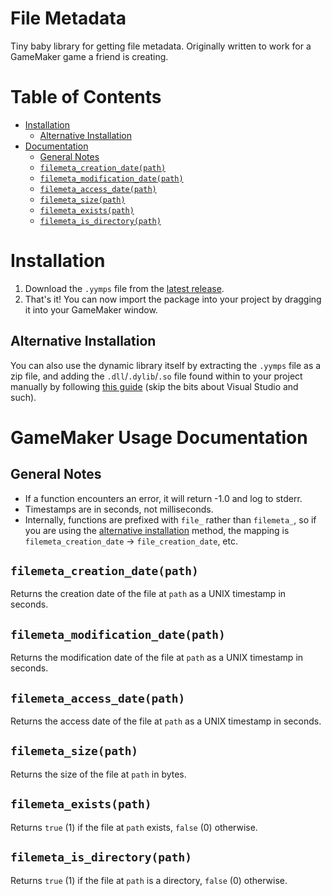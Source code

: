 # File Metadata
Tiny baby library for getting file metadata. Originally written to work for a GameMaker game a friend is creating.

# Table of Contents
* [Installation](#installation)
  * [Alternative Installation](#alternative-installation)
* [Documentation](#documentation)
  * [General Notes](#general-notes)
  * [`filemeta_creation_date(path)`](#filemeta_creation_datepath)
  * [`filemeta_modification_date(path)`](#filemeta_modification_datepath)
  * [`filemeta_access_date(path)`](#filemeta_access_datepath)
  * [`filemeta_size(path)`](#filemeta_sizepath)
  * [`filemeta_exists(path)`](#filemeta_existspath)
  * [`filemeta_is_directory(path)`](#filemeta_is_directorypath)

# Installation

1. Download the `.yymps` file from the [latest release](https://github.com/SpikeHD/file-metadata/releases/latest).
2. That's it! You can now import the package into your project by dragging it into your GameMaker window.

## Alternative Installation
You can also use the dynamic library itself by extracting the `.yymps` file as a zip file, and adding the `.dll`/`.dylib`/`.so` file found within to your project manually by following [this guide](https://forum.gamemaker.io/index.php?threads/basic-extension-creation.42662/) (skip the bits about Visual Studio and such).

# GameMaker Usage Documentation

## General Notes

* If a function encounters an error, it will return -1.0 and log to stderr.
* Timestamps are in seconds, not milliseconds.
* Internally, functions are prefixed with `file_` rather than `filemeta_`, so if you are using the [alternative installation](#alternative-installation) method, the mapping is `filemeta_creation_date` -> `file_creation_date`, etc.

## `filemeta_creation_date(path)`

Returns the creation date of the file at `path` as a UNIX timestamp in seconds.

## `filemeta_modification_date(path)`

Returns the modification date of the file at `path` as a UNIX timestamp in seconds.

## `filemeta_access_date(path)`

Returns the access date of the file at `path` as a UNIX timestamp in seconds.

## `filemeta_size(path)`

Returns the size of the file at `path` in bytes.

## `filemeta_exists(path)`

Returns `true` (1) if the file at `path` exists, `false` (0) otherwise.

## `filemeta_is_directory(path)`

Returns `true` (1) if the file at `path` is a directory, `false` (0) otherwise.
